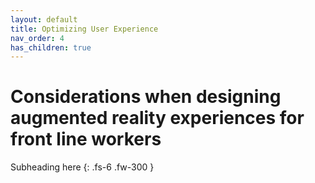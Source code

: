 ```yaml
---
layout: default
title: Optimizing User Experience
nav_order: 4
has_children: true
---
```


# Considerations when designing augmented reality experiences for front line workers

Subheading here
{: .fs-6 .fw-300 }
